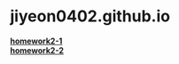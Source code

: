 # jiyeon0402.github.io

[**homework2-1**](https://jiyeon0402.github.io/homework2-1html.html)       
[**homework2-2**](https://jiyeon0402.github.io/homework2-2html.html)   
